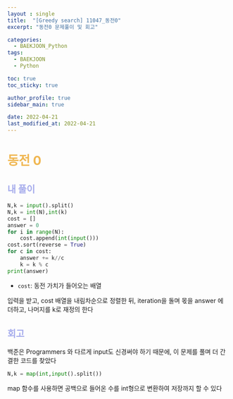 ```yaml
---
layout : single
title:  "[Greedy search] 11047_동전0"
excerpt: "동전0 문제풀이 및 회고"

categories:
  - BAEKJOON_Python
tags:
  - BAEKJOON
  - Python

toc: true
toc_sticky: true

author_profile: true
sidebar_main: true

date: 2022-04-21
last_modified_at: 2022-04-21
---
```


# <span style="color: #f0b752">동전 0</span>

## <span style="color: #a6acec">내 풀이</span>

```python
N,k = input().split()
N,k = int(N),int(k)
cost = []
answer = 0
for i in range(N):
    cost.append(int(input()))
cost.sort(reverse = True)
for c in cost:
    answer += k//c
    k = k % c
print(answer)
```

- `cost`: 동전 가치가 들어오는 배열

입력을 받고, cost 배열을 내림차순으로 정렬한 뒤, iteration을 돌며 몫을 answer 에 더하고, 나머지를 k로 재정의 한다



## <span style="color: #a6acec">회고</span>

백준은 Programmers 와 다르게 input도 신경써야 하기 때문에, 이 문제를 풀며 더 간결한 코드를 찾았다

```python
N,k = map(int,input().split())
```

map 함수를 사용하면 공백으로 들어온 수를 int형으로 변환하여 저장까지 할 수 있다

